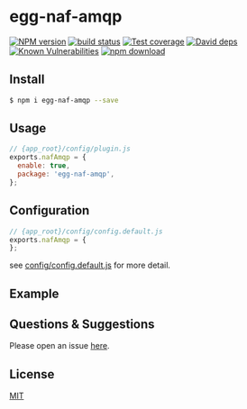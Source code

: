 # egg-naf-amqp

[![NPM version][npm-image]][npm-url]
[![build status][travis-image]][travis-url]
[![Test coverage][codecov-image]][codecov-url]
[![David deps][david-image]][david-url]
[![Known Vulnerabilities][snyk-image]][snyk-url]
[![npm download][download-image]][download-url]

[npm-image]: https://img.shields.io/npm/v/egg-naf-amqp.svg?style=flat-square
[npm-url]: https://npmjs.org/package/egg-naf-amqp
[travis-image]: https://img.shields.io/travis/eggjs/egg-naf-amqp.svg?style=flat-square
[travis-url]: https://travis-ci.org/eggjs/egg-naf-amqp
[codecov-image]: https://img.shields.io/codecov/c/github/eggjs/egg-naf-amqp.svg?style=flat-square
[codecov-url]: https://codecov.io/github/eggjs/egg-naf-amqp?branch=master
[david-image]: https://img.shields.io/david/eggjs/egg-naf-amqp.svg?style=flat-square
[david-url]: https://david-dm.org/eggjs/egg-naf-amqp
[snyk-image]: https://snyk.io/test/npm/egg-naf-amqp/badge.svg?style=flat-square
[snyk-url]: https://snyk.io/test/npm/egg-naf-amqp
[download-image]: https://img.shields.io/npm/dm/egg-naf-amqp.svg?style=flat-square
[download-url]: https://npmjs.org/package/egg-naf-amqp

<!--
Description here.
-->

## Install

```bash
$ npm i egg-naf-amqp --save
```

## Usage

```js
// {app_root}/config/plugin.js
exports.nafAmqp = {
  enable: true,
  package: 'egg-naf-amqp',
};
```

## Configuration

```js
// {app_root}/config/config.default.js
exports.nafAmqp = {
};
```

see [config/config.default.js](config/config.default.js) for more detail.

## Example

<!-- example here -->

## Questions & Suggestions

Please open an issue [here](https://github.com/eggjs/egg/issues).

## License

[MIT](LICENSE)
